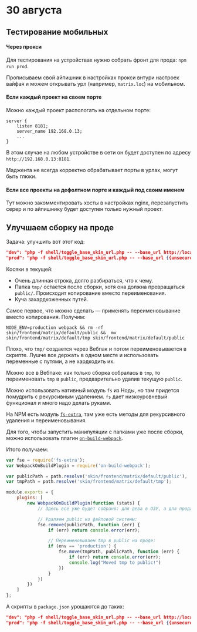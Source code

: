 # 30 августа

## Тестирование мобильных

#### Через прокси
Для тестирования на устройствах нужно собрать фронт для прода: `npm run prod`.

Прописываем свой айпишник в настройках прокси внтури настроек вайфая и можем открывать урл (например, `matrix.loc`) на мобильном.

#### Если каждый проект на своем порте
Можно каждый проект распологать на отдельном порте:

```
server {
    listen 8181;
    server_name 192.168.0.13;
    ...
}
```

В этом случае на любом устройстве в сети он будет доступен по адресу `http://192.168.0.13:8181`.

Маджента не всегда корректно обрабатывает порты в урлах, могут быть глюки.

#### Если все проекты на дефолтном порте и каждый под своим именем
Тут можно закомментировать хосты в настройках nginx, перезапустить серер и по айпишнику будет доступен только нужный проект.

## Улучшаем сборку на проде
Задача: улучшить вот этот код:

```json
"dev": "php -f shell/toggle_base_skin_url.php -- --base_url http://localhost:8080/skin/ && rm -rf skin/frontend/matrix/default/public && npm start",
"prod": "php -f shell/toggle_base_skin_url.php -- --base_url {{unsecure_base_url}}skin/ && rm -rf skin/frontend/matrix/default/tmp && NODE_ENV=production webpack && rm -rf skin/frontend/matrix/default/public && cp -r skin/frontend/matrix/default/tmp skin/frontend/matrix/default/public",
```

Косяки в текущей:
* Очень длинная строка, долго разбираться, что к чему.
* Папка `tmp/` остается после сборки, хотя она должна превращаться `public/`. Происходит копирование вместо переименования.
* Куча захардкоженных путей.

Самое первое, что можно сделать — применять переименовывание вместо копирования. Получим:

```
NODE_ENV=production webpack && rm -rf skin/frontend/matrix/default/public &&  mv skin/frontend/matrix/default/tmp skin/frontend/matrix/default/public
```

Плохо, что `tmp/` создается через Вебпак и потом переименовывается в скрипте. Лушче все держать в одном месте и использовать переменные с путями, а не хардкодить их.

Можно все в Вебпаке: как только сборка собралась в `tmp`, то переименовать `tmp` в `public`, предварительно удалив текущую `public`.

Можно использовать нативный модуль `fs` из Ноды, но там придется помудрить с рекурсивным удалением. `fs` дает низкоуровневый функционал и много надо делать руками.

На NPM есть модуль [`fs-extra`](https://www.npmjs.com/package/fs-extra), там уже есть методы для рекурсивного удаления и переименовывания.

Для того, чтобы запустить манипуляции с папками уже после сборки, можно использовать плагин [`on-build-webpack`](https://www.npmjs.com/package/on-build-webpack).

Итого получаем:

```js
var fse = require('fs-extra');
var WebpackOnBuildPlugin = require('on-build-webpack');

var publicPath = path.resolve('skin/frontend/matrix/default/public'),
var tmpPath = path.resolve('skin/frontend/matrix/default/tmp');

module.exports = {
    plugins: [
        new WebpackOnBuildPlugin(function (stats) {
            // Здесь все уже будет собрано: для дева в ОЗУ, а для прода в tmp

            // Удаляем public из файловой системы:
            fse.remove(publicPath, function (err) {
                if (err) return console.error(err);

                // Переименовываем tmp в public на проде:
                if (env == 'production') {
                    fse.move(tmpPath, publicPath, function (err) {
                        if (err) return console.error(err);
                        console.log("Moved tmp to public!")
                    })
                }
            })
        })
    ]
};
```

А скрипты в `package.json` урощаются до таких:

```json
"dev": "php -f shell/toggle_base_skin_url.php -- --base_url http://localhost:8080/skin/ npm start",
"prod": "php -f shell/toggle_base_skin_url.php -- --base_url {{unsecure_base_url}}skin/ && NODE_ENV=production webpack",
```